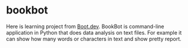 # bookbot

Here is learning project from [Boot.dev](https://www.boot.dev).
BookBot is command-line application in Python that does data analysis on text files. For example it can show how many words or characters in text and show pretty report.
